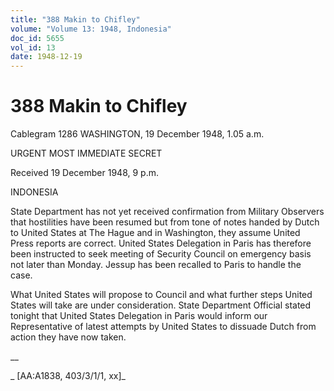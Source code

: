```yaml
---
title: "388 Makin to Chifley"
volume: "Volume 13: 1948, Indonesia"
doc_id: 5655
vol_id: 13
date: 1948-12-19
---
```


# 388 Makin to Chifley

Cablegram 1286 WASHINGTON, 19 December 1948, 1.05 a.m.

URGENT MOST IMMEDIATE SECRET

Received 19 December 1948, 9 p.m.

INDONESIA

State Department has not yet received confirmation from Military Observers that hostilities have been resumed but from tone of notes handed by Dutch to United States at The Hague and in Washington, they assume United Press reports are correct. United States Delegation in Paris has therefore been instructed to seek meeting of Security Council on emergency basis not later than Monday. Jessup has been recalled to Paris to handle the case.

What United States will propose to Council and what further steps United States will take are under consideration. State Department Official stated tonight that United States Delegation in Paris would inform our Representative of latest attempts by United States to dissuade Dutch from action they have now taken.

__

_ [AA:A1838, 403/3/1/1, xx]_
